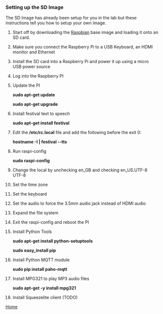 ### Setting up the SD Image
The SD Image has already been setup for you in the lab but these instructions tell you how to setup your own image.

1. Start off by downloading the [Raspbian](https://www.raspberrypi.org/downloads/) base image and loading it onto an SD card.
2. Make sure you connect the Raspberry Pi to a USB Keyboard, an HDMI monitor and Ethernet
3. Install the SD card into a Raspberry Pi and power it up using a micro USB power source
4. Log into the Raspberry PI
5. Update the PI

	**sudo apt-get update**

	**sudo apt-get upgrade**
6. Install festival text to speech

	**sudo apt-get install festival**
7. Edit the **/etc/rc.local** file and add the following before the exit 0:

	**hostname -I | festival --tts**

8. Run raspi-config
	
	**sudo raspi-config**  

9. Change the local by unchecking en_GB and checking en_US.UTF-8 UTF-8
10. Set the time zone
11. Set the keyboard
11. Set the audio to force the 3.5mm audio jack instead of HDMI audio
12. Expand the file system
13. Exit the raspi-config and reboot the PI
12. Install Python Tools

	**sudo apt-get install python-setuptools**

	**sudo easy_install pip**

14. Install Python MQTT module
	
	**sudo pip install paho-mqtt**

15. Install MPG321 to play MP3 audio files
	
	**sudo apt-get -y install mpg321**

15. Install Squeezelite client (TODO)

[Home](README.md)